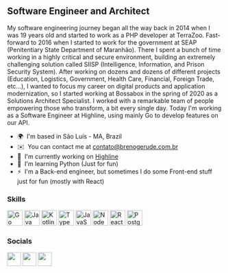 Software Engineer and Architect
-------------------------------

My software engineering journey began all the way back in 2014 when I was 19 years old and started to work as a PHP developer at TerraZoo. Fast-forward to 2016 when I started to work for the government at SEAP (Penitentiary State Department of Maranhão). There I spent a bunch of time working in a highly critical and secure environment, building an extremely challenging solution called SIISP (Intelligence, Information, and Prison Security System). After working on dozens and dozens of different projects (Education, Logistics, Government, Health Care, Financial, Foreign Trade, etc...), I wanted to focus my career on digital products and application modernization, so I started working at Bossabox in the spring of 2020 as a Solutions Architect Specialist. I worked with a remarkable team of people empowering those who transform, a bit every single day. Today I'm working as a Software Engineer at Highline, using mainly Go to develop features on our API.

* 🌍  I'm based in São Luís - MA, Brazil
* ✉️  You can contact me at [contato@brenogerude.com.br](mailto:contato@brenogerude.com.br)
* 🚀  I'm currently working on [Highline](http://highline.co/)
* 🧠  I'm learning Python (Just for fun)
* ⚡  I'm a Back-end engineer, but sometimes I do some Front-end stuff just for fun (mostly with React)

### Skills


<p align="left">
<a href="https://go.dev/doc/" target="_blank" rel="noreferrer"><img src="https://raw.githubusercontent.com/danielcranney/readme-generator/main/public/icons/skills/go-colored.svg" width="36" height="36" alt="Go" /></a>
<a href="https://www.oracle.com/java/" target="_blank" rel="noreferrer"><img src="https://raw.githubusercontent.com/danielcranney/readme-generator/main/public/icons/skills/java-colored.svg" width="36" height="36" alt="Java" /></a>
<a href="https://kotlinlang.org/" target="_blank" rel="noreferrer"><img src="https://raw.githubusercontent.com/danielcranney/readme-generator/main/public/icons/skills/kotlin-colored.svg" width="36" height="36" alt="Kotlin" /></a>
<a href="https://www.typescriptlang.org/" target="_blank" rel="noreferrer"><img src="https://raw.githubusercontent.com/danielcranney/readme-generator/main/public/icons/skills/typescript-colored.svg" width="36" height="36" alt="TypeScript" /></a>
<a href="https://developer.mozilla.org/en-US/docs/Web/JavaScript" target="_blank" rel="noreferrer"><img src="https://raw.githubusercontent.com/danielcranney/readme-generator/main/public/icons/skills/javascript-colored.svg" width="36" height="36" alt="JavaScript" /></a>
<a href="https://nodejs.org/en/" target="_blank" rel="noreferrer"><img src="https://raw.githubusercontent.com/danielcranney/readme-generator/main/public/icons/skills/nodejs-colored.svg" width="36" height="36" alt="NodeJS" /></a>
<a href="https://reactjs.org/" target="_blank" rel="noreferrer"><img src="https://raw.githubusercontent.com/danielcranney/readme-generator/main/public/icons/skills/react-colored.svg" width="36" height="36" alt="React" /></a>
<a href="https://www.postgresql.org/" target="_blank" rel="noreferrer"><img src="https://raw.githubusercontent.com/danielcranney/readme-generator/main/public/icons/skills/postgresql-colored.svg" width="36" height="36" alt="PostgreSQL" /></a>
</p>


### Socials

<p align="left"> <a href="https://www.github.com/brenogerude" target="_blank" rel="noreferrer"><img src="https://raw.githubusercontent.com/danielcranney/readme-generator/main/public/icons/socials/github.svg" width="32" height="32" /></a> <a href="http://www.instagram.com/brenogerude" target="_blank" rel="noreferrer"><img src="https://raw.githubusercontent.com/danielcranney/readme-generator/main/public/icons/socials/instagram.svg" width="32" height="32" /></a> <a href="https://www.linkedin.com/in/brenogerude" target="_blank" rel="noreferrer"><img src="https://raw.githubusercontent.com/danielcranney/readme-generator/main/public/icons/socials/linkedin.svg" width="32" height="32" /></a></p>
